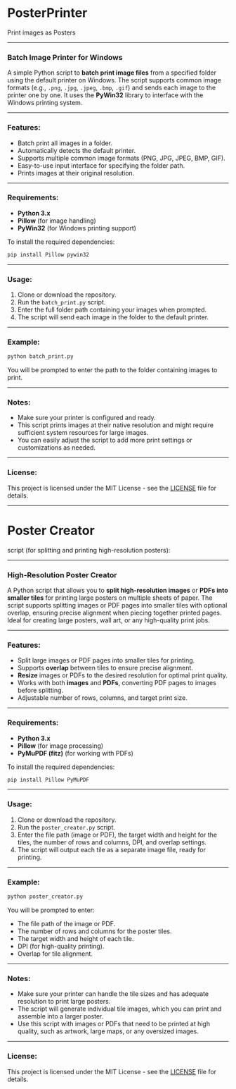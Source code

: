 # PosterPrinter
  Print images as Posters

---

### Batch Image Printer for Windows

A simple Python script to **batch print image files** from a specified folder using the default printer on Windows. The script supports common image formats (e.g., `.png`, `.jpg`, `.jpeg`, `.bmp`, `.gif`) and sends each image to the printer one by one. It uses the **PyWin32** library to interface with the Windows printing system.

---

### Features:
- Batch print all images in a folder.
- Automatically detects the default printer.
- Supports multiple common image formats (PNG, JPG, JPEG, BMP, GIF).
- Easy-to-use input interface for specifying the folder path.
- Prints images at their original resolution.

---

### Requirements:
- **Python 3.x**
- **Pillow** (for image handling)
- **PyWin32** (for Windows printing support)

To install the required dependencies:
```bash
pip install Pillow pywin32
```

---

### Usage:
1. Clone or download the repository.
2. Run the `batch_print.py` script.
3. Enter the full folder path containing your images when prompted.
4. The script will send each image in the folder to the default printer.

---

### Example:
```bash
python batch_print.py
```
You will be prompted to enter the path to the folder containing images to print.

---

### Notes:
- Make sure your printer is configured and ready.
- This script prints images at their native resolution and might require sufficient system resources for large images.
- You can easily adjust the script to add more print settings or customizations as needed.

---

### License:
This project is licensed under the MIT License - see the [LICENSE](LICENSE) file for details.

---
# **Poster Creator** 
script (for splitting and printing high-resolution posters):

---

### High-Resolution Poster Creator

A Python script that allows you to **split high-resolution images** or **PDFs into smaller tiles** for printing large posters on multiple sheets of paper. The script supports splitting images or PDF pages into smaller tiles with optional overlap, ensuring precise alignment when piecing together printed pages. Ideal for creating large posters, wall art, or any high-quality print jobs.

---

### Features:
- Split large images or PDF pages into smaller tiles for printing.
- Supports **overlap** between tiles to ensure precise alignment.
- **Resize** images or PDFs to the desired resolution for optimal print quality.
- Works with both **images** and **PDFs**, converting PDF pages to images before splitting.
- Adjustable number of rows, columns, and target print size.

---

### Requirements:
- **Python 3.x**
- **Pillow** (for image processing)
- **PyMuPDF (fitz)** (for working with PDFs)

To install the required dependencies:
```bash
pip install Pillow PyMuPDF
```

---

### Usage:
1. Clone or download the repository.
2. Run the `poster_creator.py` script.
3. Enter the file path (image or PDF), the target width and height for the tiles, the number of rows and columns, DPI, and overlap settings.
4. The script will output each tile as a separate image file, ready for printing.

---

### Example:
```bash
python poster_creator.py
```
You will be prompted to enter:
- The file path of the image or PDF.
- The number of rows and columns for the poster tiles.
- The target width and height of each tile.
- DPI (for high-quality printing).
- Overlap for tile alignment.

---

### Notes:
- Make sure your printer can handle the tile sizes and has adequate resolution to print large posters.
- The script will generate individual tile images, which you can print and assemble into a larger poster.
- Use this script with images or PDFs that need to be printed at high quality, such as artwork, large maps, or any oversized images.

---

### License:
This project is licensed under the MIT License - see the [LICENSE](LICENSE) file for details.


